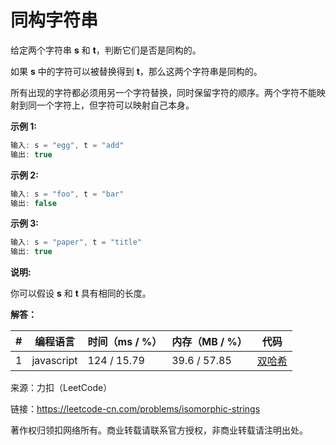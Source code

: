 # 同构字符串

给定两个字符串 **s** 和 **t**，判断它们是否是同构的。

如果 **s** 中的字符可以被替换得到 **t**，那么这两个字符串是同构的。

所有出现的字符都必须用另一个字符替换，同时保留字符的顺序。两个字符不能映射到同一个字符上，但字符可以映射自己本身。

**示例 1:**

``` javascript
输入: s = "egg", t = "add"
输出: true
```

**示例 2:**

``` javascript
输入: s = "foo", t = "bar"
输出: false
```

**示例 3:**

``` javascript
输入: s = "paper", t = "title"
输出: true
```

**说明:**

你可以假设 **s** 和 **t** 具有相同的长度。

**解答：**

**#**|**编程语言**|**时间（ms / %）**|**内存（MB / %）**|**代码**
--|--|--|--|--
1|javascript|124 / 15.79|39.6 / 57.85|[双哈希](./javascript/ac_v1.js)

来源：力扣（LeetCode）

链接：https://leetcode-cn.com/problems/isomorphic-strings

著作权归领扣网络所有。商业转载请联系官方授权，非商业转载请注明出处。
